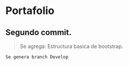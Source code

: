 # Portafolio

## Segundo commit.

> Se agrega: Estructura basica de bootstrap.

`Se genera branch Develop`
